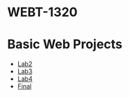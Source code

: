 # WEBT-1320

<h1>Basic Web Projects</h1>

<ul>
    <li><a href="lab2/index.html" target="_blank">Lab2</a></li>
    <li><a href="Lab3/index.html" target="_blank">Lab3</a></li>
    <li><a href="Lab4/index.html" target="_blank">Lab4</a></li>
    <li><a href="Final/index.html" target="_blank">Final</a></li>
</ul>